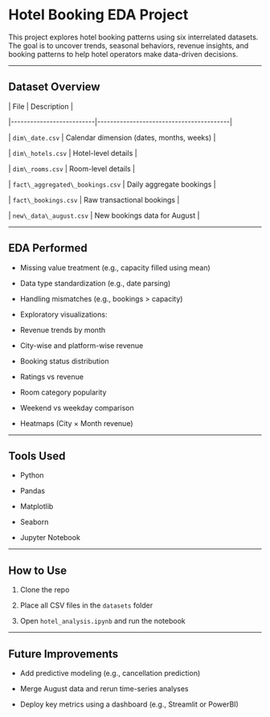 # Hotel Booking EDA Project



This project explores hotel booking patterns using six interrelated datasets. The goal is to uncover trends, seasonal behaviors, revenue insights, and booking patterns to help hotel operators make data-driven decisions.



---



## Dataset Overview



| File                     | Description                             |

|--------------------------|-----------------------------------------|

| `dim\_date.csv`           | Calendar dimension (dates, months, weeks) |

| `dim\_hotels.csv`         | Hotel-level details                     |

| `dim\_rooms.csv`          | Room-level details                      |

| `fact\_aggregated\_bookings.csv` | Daily aggregate bookings              |

| `fact\_bookings.csv`      | Raw transactional bookings              |

| `new\_data\_august.csv`    | New bookings data for August            |



---



## EDA Performed



- Missing value treatment (e.g., capacity filled using mean)

- Data type standardization (e.g., date parsing)

- Handling mismatches (e.g., bookings > capacity)

- Exploratory visualizations:

- Revenue trends by month

- City-wise and platform-wise revenue

- Booking status distribution

- Ratings vs revenue

- Room category popularity

- Weekend vs weekday comparison

- Heatmaps (City × Month revenue)



---



## Tools Used



- Python

- Pandas

- Matplotlib

- Seaborn

- Jupyter Notebook



---



## How to Use



1. Clone the repo

2. Place all CSV files in the `datasets` folder

3. Open `hotel_analysis.ipynb` and run the notebook



---



## Future Improvements



- Add predictive modeling (e.g., cancellation prediction)

- Merge August data and rerun time-series analyses

- Deploy key metrics using a dashboard (e.g., Streamlit or PowerBI)





